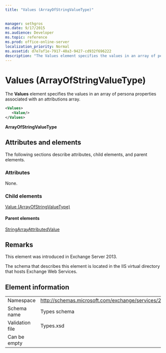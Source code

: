 ```yaml
---
title: "Values (ArrayOfStringValueType)"
 
 
manager: sethgros
ms.date: 9/17/2015
ms.audience: Developer
ms.topic: reference
ms.prod: office-online-server
localization_priority: Normal
ms.assetid: d7e7af1e-7917-40a3-9427-cd932f696222
description: "The Values element specifies the values in an array of persona properties associated with an attributions array."
---
```


# Values (ArrayOfStringValueType)

The **Values** element specifies the values in an array of persona properties associated with an attributions array. 
  
```XML
<Values>
   <Value/>
</Values>
```

 **ArrayOfStringValueType**
## Attributes and elements

The following sections describe attributes, child elements, and parent elements.
  
### Attributes

None.
  
### Child elements

[Value (ArrayOfStringValueType)](value-arrayofstringvaluetype.md)
  
#### Parent elements

[StringArrayAttributedValue](stringarrayattributedvalue.md)
  
## Remarks

This element was introduced in Exchange Server 2013.
  
The schema that describes this element is located in the IIS virtual directory that hosts Exchange Web Services.
  
## Element information

|||
|:-----|:-----|
|Namespace  <br/> |http://schemas.microsoft.com/exchange/services/2006/types  <br/> |
|Schema name  <br/> |Types schema  <br/> |
|Validation file  <br/> |Types.xsd  <br/> |
|Can be empty  <br/> ||
   

